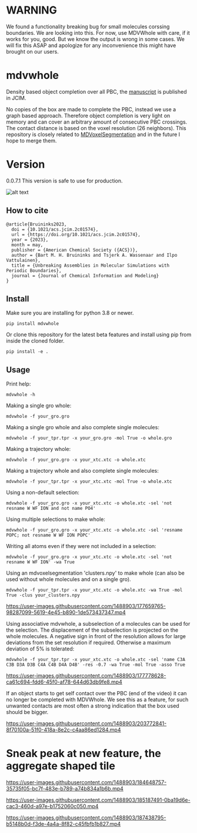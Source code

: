 # WARNING
We found a functionality breaking bug for small molecules corssing boundaries. We are looking into this. For now, use MDVWhole with care, if it works for you, good. But we know the output is wrong in some cases. We will fix this ASAP and apologize for any inconvenience this might have brought on our users.

# mdvwhole
Density based object completion over all PBC, the [manuscript](https://doi.org/10.1021/acs.jcim.2c01574) is published in JCIM.

No copies of the box are made to complete the PBC, instead we use a graph based approach. Therefore object
completion is very light on memory and can cover an arbitrary amount of consecutive PBC crossings. The contact distance is based on
the voxel resolution (26 neighbors). This repository is closely related to [MDVoxelSegmentation](https://github.com/marrink-lab/MDVoxelSegmentation) and in the future I hope to merge them.

# Version
0.0.7.1 This version is safe to use for production. 

![alt text](https://user-images.githubusercontent.com/1488903/151573692-58d1eb6c-b6a2-444e-a7b8-937fa8ebc448.png)

## How to cite
```
@article{Bruininks2023,
  doi = {10.1021/acs.jcim.2c01574},
  url = {https://doi.org/10.1021/acs.jcim.2c01574},
  year = {2023},
  month = may,
  publisher = {American Chemical Society ({ACS})},
  author = {Bart M. H. Bruininks and Tsjerk A. Wassenaar and Ilpo Vattulainen},
  title = {Unbreaking Assemblies in Molecular Simulations with Periodic Boundaries},
  journal = {Journal of Chemical Information and Modeling}
}
```

## Install
Make sure you are installing for python 3.8 or newer.

`pip install mdvwhole`

Or clone this repository for the latest beta features and install using pip from inside the cloned folder.

`pip install -e .`

## Usage
Print help:

`mdvwhole -h`

Making a single gro whole:

`mdvwhole -f your_gro.gro`

Making a single gro whole and also complete single molecules:

`mdvwhole -f your_tpr.tpr -x your_gro.gro -mol True -o whole.gro`

Making a trajectory whole:

`mdvwhole -f your_gro.gro -x your_xtc.xtc -o whole.xtc`

Making a trajectory whole and also complete single molecules:

`mdvwhole -f your_tpr.tpr -x your_xtc.xtc -mol True -o whole.xtc`

Using a non-default selection:

`mdvwhole -f your_gro.gro -x your_xtc.xtc -o whole.xtc -sel 'not resname W WF ION and not name PO4'`

Using multiple selections to make whole:

`mdvwhole -f your_gro.gro -x your_xtc.xtc -o whole.xtc -sel 'resname POPC; not resname W WF ION POPC'`

Writing all atoms even if they were not included in a selection:

`mdvwhole -f your_gro.gro -x your_xtc.xtc -o whole.xtc -sel 'not resname W WF ION' -wa True`

Using an mdvoxelsegmentation 'clusters.npy' to make whole (can also be used without whole molecules and on a single gro).

`mdvwhole -f your_tpr.tpr -x your_xtc.xtc -o whole.xtc -wa True -mol True -clus your_clusters.npy`

https://user-images.githubusercontent.com/1488903/177659765-98287099-5619-4e45-b890-1de573437347.mp4

Using associative mdvwhole, a subselection of a molecules can be used for the selection. The displacement of the subselection is projected on the whole molecules. A negative sign in front of the resolution allows for large deviations from the set resolution if required. Otherwise a maximum deviation of 5% is tolerated:

`mdvwhole -f your_tpr.tpr -x your_xtc.xtc -o whole.xtc -sel 'name C3A C3B D3A D3B C4A C4B D4A D4B' -res -0.7 -wa True -mol True -asso True`

https://user-images.githubusercontent.com/1488903/177778628-ca61c694-fdd6-45f0-af78-644d63db9fe8.mp4

If an object starts to get self contact over the PBC (end of the video) it can no longer be completed with MDVWhole. We see this as a feature, for such unwanted contacts are most often a strong indication that the box used should be bigger.

https://user-images.githubusercontent.com/1488903/203772841-8f70100a-51f0-418a-8e2c-c4aa86ed1284.mp4

# Sneak peak at new feature, the aggregate shaped tile

https://user-images.githubusercontent.com/1488903/184648757-35735f05-bc7f-483e-b789-a74b834a1b6b.mp4

https://user-images.githubusercontent.com/1488903/185187491-0ba19d6e-cac3-460d-a97e-b1752060c050.mp4

https://user-images.githubusercontent.com/1488903/187438795-b5148b0d-f3de-4a4a-8f82-c45fbfb1b827.mp4



